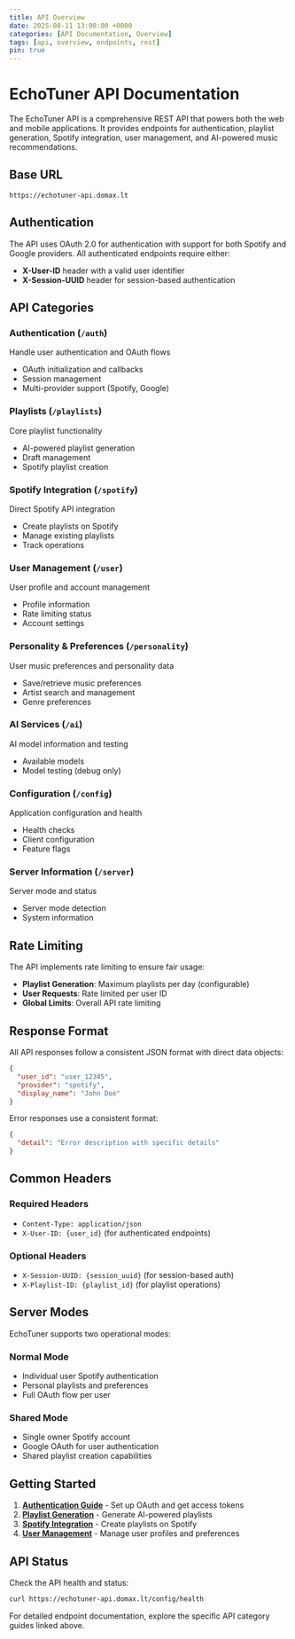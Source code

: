 ```yaml
---
title: API Overview
date: 2025-08-11 13:00:00 +0000
categories: [API Documentation, Overview]
tags: [api, overview, endpoints, rest]
pin: true
---
```


# EchoTuner API Documentation

The EchoTuner API is a comprehensive REST API that powers both the web and mobile applications. It provides endpoints for authentication, playlist generation, Spotify integration, user management, and AI-powered music recommendations.

## Base URL

```
https://echotuner-api.domax.lt
```

## Authentication

The API uses OAuth 2.0 for authentication with support for both Spotify and Google providers. All authenticated endpoints require either:

- **X-User-ID** header with a valid user identifier
- **X-Session-UUID** header for session-based authentication

## API Categories

### Authentication (`/auth`)
Handle user authentication and OAuth flows
- OAuth initialization and callbacks
- Session management
- Multi-provider support (Spotify, Google)

### Playlists (`/playlists`)
Core playlist functionality
- AI-powered playlist generation
- Draft management
- Spotify playlist creation

### Spotify Integration (`/spotify`)
Direct Spotify API integration
- Create playlists on Spotify
- Manage existing playlists
- Track operations

### User Management (`/user`)
User profile and account management
- Profile information
- Rate limiting status
- Account settings

### Personality & Preferences (`/personality`)
User music preferences and personality data
- Save/retrieve music preferences
- Artist search and management
- Genre preferences

### AI Services (`/ai`)
AI model information and testing
- Available models
- Model testing (debug only)

### Configuration (`/config`)
Application configuration and health
- Health checks
- Client configuration
- Feature flags

### Server Information (`/server`)
Server mode and status
- Server mode detection
- System information

## Rate Limiting

The API implements rate limiting to ensure fair usage:

- **Playlist Generation**: Maximum playlists per day (configurable)
- **User Requests**: Rate limited per user ID
- **Global Limits**: Overall API rate limiting

## Response Format

All API responses follow a consistent JSON format with direct data objects:

```json
{
  "user_id": "user_12345",
  "provider": "spotify",
  "display_name": "John Doe"
}
```

Error responses use a consistent format:

```json
{
  "detail": "Error description with specific details"
}
```

## Common Headers

### Required Headers
- `Content-Type: application/json`
- `X-User-ID: {user_id}` (for authenticated endpoints)

### Optional Headers
- `X-Session-UUID: {session_uuid}` (for session-based auth)
- `X-Playlist-ID: {playlist_id}` (for playlist operations)

## Server Modes

EchoTuner supports two operational modes:

### Normal Mode
- Individual user Spotify authentication
- Personal playlists and preferences
- Full OAuth flow per user

### Shared Mode
- Single owner Spotify account
- Google OAuth for user authentication
- Shared playlist creation capabilities

## Getting Started

1. **[Authentication Guide](/posts/api-authentication/)** - Set up OAuth and get access tokens
2. **[Playlist Generation](/posts/api-playlists/)** - Generate AI-powered playlists
3. **[Spotify Integration](/posts/api-spotify/)** - Create playlists on Spotify
4. **[User Management](/posts/api-users/)** - Manage user profiles and preferences

## API Status

Check the API health and status:

```bash
curl https://echotuner-api.domax.lt/config/health
```

For detailed endpoint documentation, explore the specific API category guides linked above.
